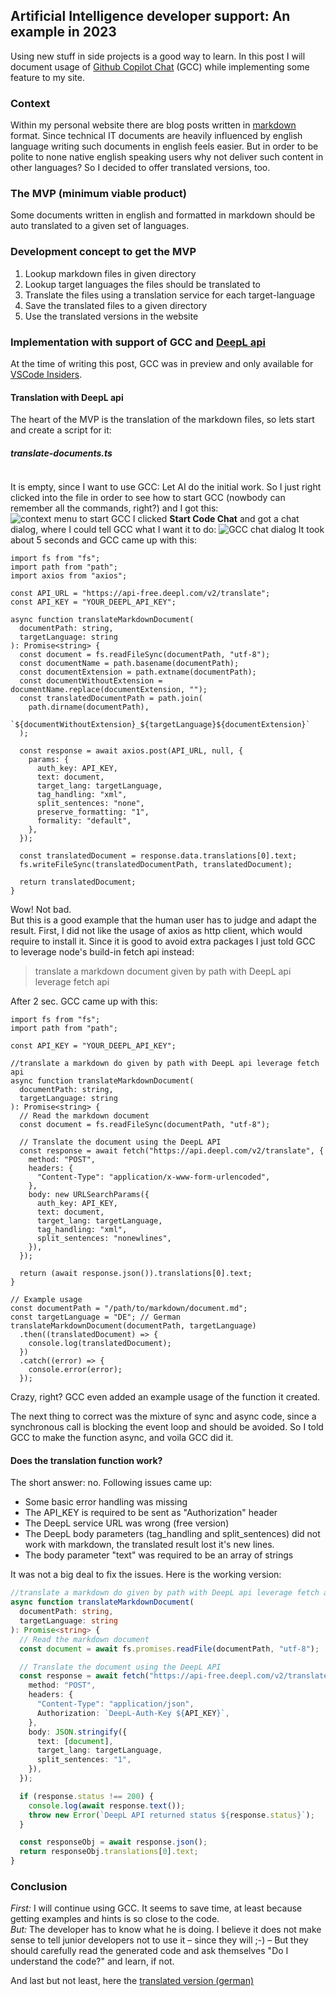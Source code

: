 ## Artificial Intelligence developer support: An example in 2023

Using new stuff in side projects is a good way to learn. In this post I will document usage of [Github Copilot Chat](https://marketplace.visualstudio.com/items?itemName=GitHub.copilot-chat) (GCC) while implementing some feature to my site.

### Context

Within my personal website there are blog posts written in [markdown](https://en.wikipedia.org/wiki/Markdown) format. Since technical IT documents are heavily influenced by english language writing such documents in english feels easier. But in order to be polite to none native english speaking users why not deliver such content in other languages? So I decided to offer translated versions, too.

### The MVP (minimum viable product)

Some documents written in english and formatted in markdown should be auto translated to a given set of languages.

### Development concept to get the MVP

1. Lookup markdown files in given directory
1. Lookup target languages the files should be translated to
1. Translate the files using a translation service for each target-language
1. Save the translated files to a given directory
1. Use the translated versions in the website

### Implementation with support of GCC and [DeepL api](https://www.deepl.com/pro-api)

At the time of writing this post, GCC was in preview and only available for [VSCode Insiders](https://code.visualstudio.com/insiders/).

#### Translation with DeepL api

The heart of the MVP is the translation of the markdown files, so lets start and create a script for it:

##### **translate-documents.ts**

```

```

It is empty, since I want to use GCC: Let AI do the initial work. So I just right clicked into the file in order to see how to start GCC (nowbody can remember all the commands, right?) and I got this:
![context menu to start GCC](/img/blog/ai-example-01.png)
I clicked **Start Code Chat** and got a chat dialog, where I could tell GCC what I want it to do:
![GCC chat dialog](/img/blog/ai-example-02.png)
It took about 5 seconds and GCC came up with this:

```
import fs from "fs";
import path from "path";
import axios from "axios";

const API_URL = "https://api-free.deepl.com/v2/translate";
const API_KEY = "YOUR_DEEPL_API_KEY";

async function translateMarkdownDocument(
  documentPath: string,
  targetLanguage: string
): Promise<string> {
  const document = fs.readFileSync(documentPath, "utf-8");
  const documentName = path.basename(documentPath);
  const documentExtension = path.extname(documentPath);
  const documentWithoutExtension = documentName.replace(documentExtension, "");
  const translatedDocumentPath = path.join(
    path.dirname(documentPath),
    `${documentWithoutExtension}_${targetLanguage}${documentExtension}`
  );

  const response = await axios.post(API_URL, null, {
    params: {
      auth_key: API_KEY,
      text: document,
      target_lang: targetLanguage,
      tag_handling: "xml",
      split_sentences: "none",
      preserve_formatting: "1",
      formality: "default",
    },
  });

  const translatedDocument = response.data.translations[0].text;
  fs.writeFileSync(translatedDocumentPath, translatedDocument);

  return translatedDocument;
}

```

Wow! Not bad.  
But this is a good example that the human user has to judge and adapt the result.
First, I did not like the usage of axios as http client, which would require to install it.
Since it is good to avoid extra packages I just told GCC to leverage node's build-in fetch api instead:

> translate a markdown document given by path with DeepL api leverage fetch api

After 2 sec. GCC came up with this:

```
import fs from "fs";
import path from "path";

const API_KEY = "YOUR_DEEPL_API_KEY";

//translate a markdown do given by path with DeepL api leverage fetch api
async function translateMarkdownDocument(
  documentPath: string,
  targetLanguage: string
): Promise<string> {
  // Read the markdown document
  const document = fs.readFileSync(documentPath, "utf-8");

  // Translate the document using the DeepL API
  const response = await fetch("https://api.deepl.com/v2/translate", {
    method: "POST",
    headers: {
      "Content-Type": "application/x-www-form-urlencoded",
    },
    body: new URLSearchParams({
      auth_key: API_KEY,
      text: document,
      target_lang: targetLanguage,
      tag_handling: "xml",
      split_sentences: "nonewlines",
    }),
  });

  return (await response.json()).translations[0].text;
}

// Example usage
const documentPath = "/path/to/markdown/document.md";
const targetLanguage = "DE"; // German
translateMarkdownDocument(documentPath, targetLanguage)
  .then((translatedDocument) => {
    console.log(translatedDocument);
  })
  .catch((error) => {
    console.error(error);
  });
```

Crazy, right? GCC even added an example usage of the function it created.

The next thing to correct was the mixture of sync and async code, since a synchronous call
is blocking the event loop and should be avoided. So I told GCC to make the function async, and voila GCC did it.

#### Does the translation function work?

The short answer: no. Following issues came up:

- Some basic error handling was missing
- The API_KEY is required to be sent as "Authorization" header
- The DeepL service URL was wrong (free version)
- The DeepL body parameters (tag_handling and split_sentences) did not work with markdown, the translated result lost it's new lines.
- The body parameter "text" was required to be an array of strings

It was not a big deal to fix the issues. Here is the working version:

```typescript
//translate a markdown do given by path with DeepL api leverage fetch api
async function translateMarkdownDocument(
  documentPath: string,
  targetLanguage: string
): Promise<string> {
  // Read the markdown document
  const document = await fs.promises.readFile(documentPath, "utf-8");

  // Translate the document using the DeepL API
  const response = await fetch("https://api-free.deepl.com/v2/translate", {
    method: "POST",
    headers: {
      "Content-Type": "application/json",
      Authorization: `DeepL-Auth-Key ${API_KEY}`,
    },
    body: JSON.stringify({
      text: [document],
      target_lang: targetLanguage,
      split_sentences: "1",
    }),
  });

  if (response.status !== 200) {
    console.log(await response.text());
    throw new Error(`DeepL API returned status ${response.status}`);
  }

  const responseObj = await response.json();
  return responseObj.translations[0].text;
}
```

### Conclusion

_First:_ I will continue using GCC. It seems to save time, at least because getting
examples and hints is so close to the code.  
_But:_ The developer has to know what he is doing. I believe it does not make sense
to tell junior developers not to use it – since they will ;-) – But they should
carefully read the generated code and ask themselves "Do I understand the code?" and learn, if not.

And last but not least, here the [translated version (german)](/blog/artificial-intelligence-developer-support/)
